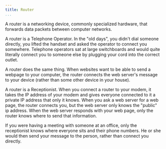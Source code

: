 ```yaml
---
title: Router
...
```


<M4Definition
  source="Wikipedia"
  href="http://en.wikipedia.org/wiki/Router_(computing)">
  A router is a networking device, commonly specialized hardware, that forwards
  data packets between computer networks.
</M4Definition>

<Metaphor id="operator">
  <M4Title>A router is a Telephone Operator.</M4Title>
  In the "old days", you didn't dial someone directly, you lifted the handset and
  asked the operator to connect you somewhere.  Telephone operators sat at large
  switchboards and would quite literally connect you to someone else by plugging
  your cord into the correct outlet.

  A router does the same thing.  When websites want to be able to send a webpage
  to your computer, the router connects the web server's message to your device
  (rather than some other device in your house).
  <M4Author handle="clintandrewhall" href="http://www.github.com/clintandrewhall" />
</Metaphor>

<Metaphor id="receptionist">
  <M4Title>A router is a Receptionist.</M4Title>
  When you connect a router to your modem, it takes the IP address of your modem
  and gives everyone connected to it a private IP address that only it knows.
  When you ask a web server for a web page, the router connects you, but the web
  server only knows the "public" ip address.  When the web server responds with
  your web page, only the router knows where to send that information.

  If you were having a meeting with someone at an office, only the receptionist
  knows where everyone sits and their phone numbers.  He or she would then send
  your message to the person, rather than connect you directly.
  <M4Author handle="clintandrewhall" href="http://www.github.com/clintandrewhall" />
</Metaphor>
